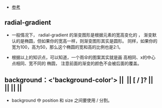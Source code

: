 
- [参考](https://www.w3cplus.com/css/drawing-images-with-css-gradients.html)
## radial-gradient
- 一般情况下， radial-gradient 的渐变图形是根据元素的宽高变化的 ， 渐变默认的是椭圆，但如果你的宽高一样，则渐变图形其实是圆形。 同样，如果你的宽为100，高为50，那么这个椭圆的宽和高的比例也是2:1。

- 根据以上的知识点，可以知道，一个雨伞的图案其实就是画 高相同、x的中心点相同、宽不同的 椭圆， 注意前面的渐变的颜色不会被后面的覆盖。


## background：<'background-color'> || <image> || <position> [ / <size> ]? || <repeat> || <attachment> || <origin> || <clip>

- background 中 position 和 size 之间要使用 / 分割。